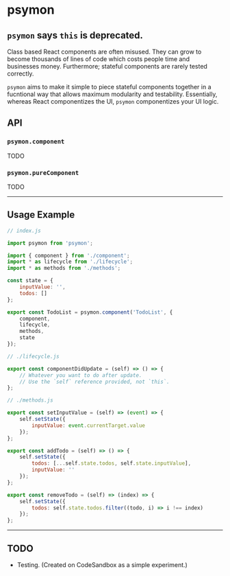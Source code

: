 # psymon

## `psymon` says `this` is deprecated.

Class based React components are often misused. They can grow to become thousands of lines of code which costs people time and businesses money. Furthermore; stateful components are rarely tested correctly.

`psymon` aims to make it simple to piece stateful components together in a fucntional way that allows maximum modularity and testability. Essentially, whereas React componentizes the UI, `psymon` componentizes your UI logic.

## API

### `psymon.component`

TODO

### `psymon.pureComponent`

TODO

---

## Usage Example

```javascript
// index.js

import psymon from 'psymon';

import { component } from './component';
import * as lifecycle from './lifecycle';
import * as methods from './methods';

const state = {
	inputValue: '',
	todos: []
};

export const TodoList = psymon.component('TodoList', {
	component,
	lifecycle,
	methods,
	state
});
```

```javascript
// ./lifecycle.js

export const componentDidUpdate = (self) => () => {
	// Whatever you want to do after update.
	// Use the `self` reference provided, not `this`.
};
```

```javascript
// ./methods.js

export const setInputValue = (self) => (event) => {
	self.setState({
		inputValue: event.currentTarget.value
	});
};

export const addTodo = (self) => () => {
	self.setState({
		todos: [...self.state.todos, self.state.inputValue],
		inputValue: ''
	});
};

export const removeTodo = (self) => (index) => {
	self.setState({
		todos: self.state.todos.filter((todo, i) => i !== index)
	});
};
```

---

## TODO

* Testing. (Created on CodeSandbox as a simple experiment.)
